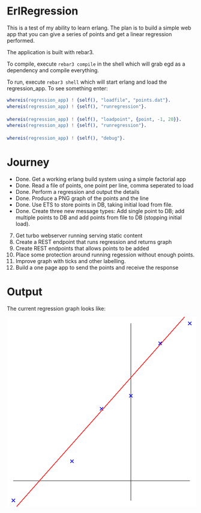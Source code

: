 # ErlRegression

This is a test of my ability to learn erlang. The plan is to build a simple web app that you can give a series of points and get a linear regression performed.

The application is built with rebar3. 

To compile, execute `rebar3 compile` in the shell which will grab egd as a dependency and compile everything. 

To run, execute `rebar3 shell` which will start erlang and load the regression_app. To see something enter: 

```erlang
whereis(regression_app) ! {self(), "loadfile", "points.dat"}.
whereis(regression_app) ! {self(), "runregression"}.         

whereis(regression_app) ! {self(), "loadpoint", {point, -1, 20}}.
whereis(regression_app) ! {self(), "runregression"}.             

whereis(regression_app) ! {self(), "debug"}.        
```

# Journey

+ Done. Get a working erlang build system using a simple factorial app
+ Done. Read a file of points, one point per line, comma seperated to load
+ Done. Perform a regression and output the details 
+ Done. Produce a PNG graph of the points and the line
+ Done. Use ETS to store points in DB, taking initial load from file. 
+ Done. Create three new message types: Add single point to DB; add multiple points to DB and add points from file to DB (stopping initial load).  
7. Get turbo webserver running serving static content
8. Create a REST endpoint that runs regression and returns graph
9. Create REST endpoints that allows points to be added
10. Place some protection around running regession without enough points.
11. Improve graph with ticks and other labelling.
12. Build a one page app to send the points and receive the response

# Output

The current regression graph looks like:

![alt text](https://raw.githubusercontent.com/garethwebber/erlregression/master/priv/v1_graph.png "Regression Graph")

